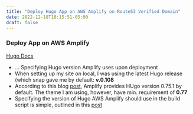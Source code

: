 ```yaml
---
title: "Deploy Hugo App on AWS Amplify on Route53 Verified Domain"
date: 2022-12-18T18:15:51-05:00
draft: false
---
```



### Deploy App on AWS Amplify
[Hugo Docs](https://gohugo.io/hosting-and-deployment/hosting-on-aws-amplify/)
- ... 
Specifying Hugo version Amplify uses upon deployment
- When setting up my site on local, I was using the latest Hugo release (which snap gave me by default: **v.0.108**
- According to this blog [post](https://seanrmurphy.medium.com/deploying-and-managing-a-modern-hugo-site-on-aws-amplify-f771f6440b43), Amplify provides HUgo version 0.75.1 by default. The theme I am using, however, have min. requirement of **0.77**
- Specifying the version of Hugo AWS Amplify should use in the build script is simple, outlined in this [post](https://michaux.co/posts/specifying-hugo-version-on-aws-amplify/)

